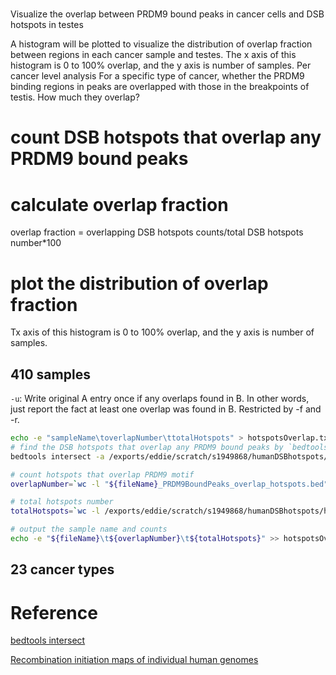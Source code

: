 # 
Visualize the overlap between PRDM9 bound peaks in cancer cells and DSB hotspots in testes

A histogram will be plotted to visualize the distribution of overlap fraction between regions in each cancer sample and testes. The x axis of this histogram is 0 to 100% overlap, and the y axis is number of samples. 
Per cancer level analysis
For a specific type of cancer, whether the PRDM9 binding regions in peaks are overlapped with those in the breakpoints of testis. How much they overlap?


# count DSB hotspots that overlap any PRDM9 bound peaks
# calculate overlap fraction
overlap fraction = overlapping DSB hotspots counts/total DSB hotspots number*100
# plot the distribution of overlap fraction
Tx axis of this histogram is 0 to 100% overlap, and the y axis is number of samples. 

## 410 samples
`-u`: Write original A entry once if any overlaps found in B. In other words, just report the fact at least one overlap was found in B. Restricted by -f and -r. 



```bash
echo -e "sampleName\toverlapNumber\ttotalHotspots" > hotspotsOverlap.txt
# find the DSB hotspots that overlap any PRDM9 bound peaks by `bedtools intersect`
bedtools intersect -a /exports/eddie/scratch/s1949868/humanDSBhotspots/humanDSBhotspots_AA_AB.hg38.txt -b $file -u > "${fileName}_PRDM9BoundPeaks_overlap_hotspots.bed"

# count hotspots that overlap PRDM9 motif
overlapNumber=`wc -l "${fileName}_PRDM9BoundPeaks_overlap_hotspots.bed" | awk '{print $1}'`

# total hotspots number
totalHotspots=`wc -l /exports/eddie/scratch/s1949868/humanDSBhotspots/humanDSBhotspots_AA_AB.hg38.txt | awk '{print $1}'`

# output the sample name and counts
echo -e "${fileName}\t${overlapNumber}\t${totalHotspots}" >> hotspotsOverlap.txt
```
## 23 cancer types

# Reference
[bedtools intersect](https://bedtools.readthedocs.io/en/latest/content/tools/intersect.html)

[Recombination initiation maps of individual human genomes](https://science.sciencemag.org/content/346/6211/1256442)
<!--stackedit_data:
eyJoaXN0b3J5IjpbMTIwODg5MDE4MywtMTk5MDExNDk0OSwxNz
Q4NTIzNDU4LDkzNjkyNDcwMywxNDA0ODI3NjUsLTE0ODUxNDA5
MDUsLTExMjkxMjUyOTMsLTE0MzE4MzU2NzYsNTU1NzI1OTkxLD
MyNjgzMDQzMCw4NTMyNzg0MzEsLTE4NzE1MjMzMTcsLTIwMDgz
MTk5MSwxNzQ0NzAxNzEwLDExNTk0MzgyNDMsMjEyODg2NDYxLD
c1ODM0NDE1NCwtMzcxNTU5MjI1LC05Mjg0NzcxLDQ3NTUzNjgy
M119
-->
